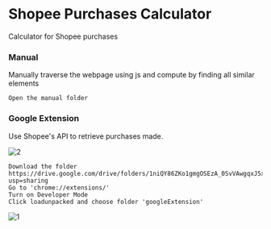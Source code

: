 # Shopee Purchases Calculator

Calculator for Shopee purchases

### Manual
Manually traverse the webpage using js and compute by finding all similar elements

	Open the manual folder

### Google Extension
Use Shopee's API to retrieve purchases made.

![2](https://user-images.githubusercontent.com/47263311/167608462-0253094a-07d3-43bc-9893-d02d5838245b.jpg)

	Download the folder https://drive.google.com/drive/folders/1niQY86ZKo1gmgOSEzA_0SvVAwgqxJ5xj?usp=sharing
	Go to 'chrome://extensions/'
	Turn on Developer Mode
	Click loadunpacked and choose folder 'googleExtension'
	
![1](https://user-images.githubusercontent.com/47263311/167608176-8733f99a-98d2-44d5-84f4-9c018664f310.png)
	
